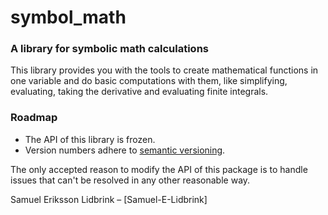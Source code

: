 ﻿# symbol_math
### A library for symbolic math calculations 
This library provides you with the tools to create mathematical functions in one variable and do basic computations with them, like simplifying, evaluating, taking the derivative and evaluating finite integrals.

### Roadmap
-   The API of this library is frozen.
-   Version numbers adhere to [semantic versioning](http://semver.org/).

The only accepted reason to modify the API of this package is to handle issues that can't be resolved in any other reasonable way.

Samuel Eriksson Lidbrink – [Samuel-E-Lidbrink]
